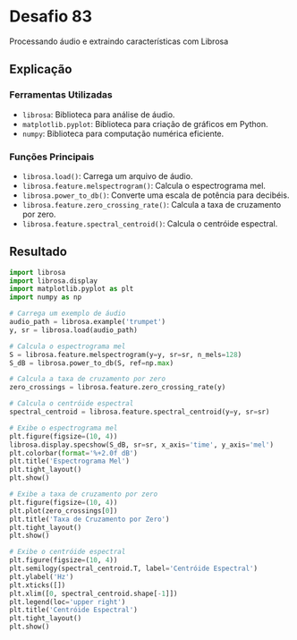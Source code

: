 # Desafio 83

Processando áudio e extraindo características com Librosa

## Explicação

### Ferramentas Utilizadas

- `librosa`: Biblioteca para análise de áudio.
- `matplotlib.pyplot`: Biblioteca para criação de gráficos em Python.
- `numpy`: Biblioteca para computação numérica eficiente.

### Funções Principais

- `librosa.load()`: Carrega um arquivo de áudio.
- `librosa.feature.melspectrogram()`: Calcula o espectrograma mel.
- `librosa.power_to_db()`: Converte uma escala de potência para decibéis.
- `librosa.feature.zero_crossing_rate()`: Calcula a taxa de cruzamento por zero.
- `librosa.feature.spectral_centroid()`: Calcula o centróide espectral.

## Resultado

```py
import librosa
import librosa.display
import matplotlib.pyplot as plt
import numpy as np

# Carrega um exemplo de áudio
audio_path = librosa.example('trumpet')
y, sr = librosa.load(audio_path)

# Calcula o espectrograma mel
S = librosa.feature.melspectrogram(y=y, sr=sr, n_mels=128)
S_dB = librosa.power_to_db(S, ref=np.max)

# Calcula a taxa de cruzamento por zero
zero_crossings = librosa.feature.zero_crossing_rate(y)

# Calcula o centróide espectral
spectral_centroid = librosa.feature.spectral_centroid(y=y, sr=sr)

# Exibe o espectrograma mel
plt.figure(figsize=(10, 4))
librosa.display.specshow(S_dB, sr=sr, x_axis='time', y_axis='mel')
plt.colorbar(format='%+2.0f dB')
plt.title('Espectrograma Mel')
plt.tight_layout()
plt.show()

# Exibe a taxa de cruzamento por zero
plt.figure(figsize=(10, 4))
plt.plot(zero_crossings[0])
plt.title('Taxa de Cruzamento por Zero')
plt.tight_layout()
plt.show()

# Exibe o centróide espectral
plt.figure(figsize=(10, 4))
plt.semilogy(spectral_centroid.T, label='Centróide Espectral')
plt.ylabel('Hz')
plt.xticks([])
plt.xlim([0, spectral_centroid.shape[-1]])
plt.legend(loc='upper right')
plt.title('Centróide Espectral')
plt.tight_layout()
plt.show()